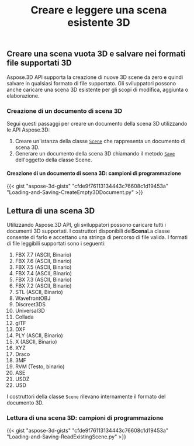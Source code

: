 ﻿---
title: Creare e leggere una scena esistente 3D
type: docs
weight: 10
url: /it/python-net/create-and-read-an-existing-3d-scene/
description: Aspose.3D API supporta la creazione di nuove 3D scene da zero e quindi salvare in qualsiasi formato di file supportato. Gli sviluppatori possono anche caricare una scena 3D esistente per gli scopi di modifica, aggiunta o elaborazione.
---
## **Creare una scena vuota 3D e salvare nei formati file supportati 3D**
Aspose.3D API supporta la creazione di nuove 3D scene da zero e quindi salvare in qualsiasi formato di file supportato. Gli sviluppatori possono anche caricare una scena 3D esistente per gli scopi di modifica, aggiunta o elaborazione.
### **Creazione di un documento di scena 3D**
Segui questi passaggi per creare un documento della scena 3D utilizzando le API Aspose.3D:

1. Creare un'istanza della classe [`Scene`](https://reference.aspose.com/3d/net/aspose.threed/scene) che rappresenta un documento di scena 3D.
1. Generare un documento della scena 3D chiamando il metodo [`Save`](https://reference.aspose.com/3d/net/aspose.threed/scene/methods/save) dell'oggetto della classe Scene.
#### **Creazione di un documento di scena 3D: campioni di programmazione**


{{< gist "aspose-3d-gists" "cfde9f76113134443c76608c1d19453a" "Loading-and-Saving-CreateEmpty3DDocument.py" >}}
## **Lettura di una scena 3D**
Utilizzando Aspose.3D API, gli sviluppatori possono caricare tutti i documenti 3D supportati. I costruttori disponibili del**Scena**La classe consente di farlo e accettano una stringa di percorso di file valida. I formati di file leggibili supportati sono i seguenti:

1. FBX 7.7 (ASCII, Binario)
1. FBX 7.6 (ASCII, Binario)
1. FBX 7.5 (ASCII, Binario)
1. FBX 7.4 (ASCII, Binario)
1. FBX 7.3 (ASCII, Binario)
1. FBX 7.2 (ASCII, Binario)
1. STL (ASCII, Binario)
1. WavefrontOBJ
1. Discreet3DS
1. Universal3D
1. Collada
1. glTF
1. DXF
1. PLY (ASCII, Binario)
1. X (ASCII, Binario)
1. XYZ
1. Draco
1. 3MF
1. RVM (Testo, binario)
1. ASE
1. USDZ
1. USD

I costruttori della classe `Scene` rilevano internamente il formato del documento 3D.
### **Lettura di una scena 3D: campioni di programmazione**
{{< gist "aspose-3d-gists" "cfde9f76113134443c76608c1d19453a" "Loading-and-Saving-ReadExistingScene.py" >}}
